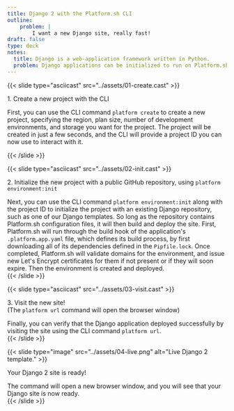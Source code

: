 ```yaml
---
title: Django 2 with the Platform.sh CLI
outline:
    problem: |
        I want a new Django site, really fast!
draft: false
type: deck
notes:
  title: Django is a web-application framework written in Python.
  problem: Django applications can be initialized to run on Platform.sh quickly using the Platform.sh CLI.
---
```


{{< slide type="asciicast" src="../assets/01-create.cast" >}}

<p>1. Create a new project with the CLI</p>

<aside class="notes">
  First, you can use the CLI command <code>platform create</code> to create a new project,
  specifying the region, plan size, number of development environments, and storage you want
  for the project. The project will be created in just a few seconds, and the CLI will provide
  a project ID you can now use to interact with it.  
</aside>

{{< /slide >}}

{{< slide type="asciicast" src="../assets/02-init.cast" >}}

<p>2. Initialize the new project with a public GitHub repository, using <code>platform environment:init</code></p>

<aside class="notes">
  Next, you can use the CLI command <code>platform environment:init</code> along with the
  project ID to initialize the project with an existing Django repository, such as one of our
  Django templates. So long as the repository contains Platform.sh configuration files, it will
  then build and deploy the site. First, Platform.sh will run through the build hook of the application's
  <code>.platform.app.yaml</code> file, which defines its build process, by first downloading all of its
  dependencies defined in the <code>Pipfile.lock</code>. Once completed, Platform.sh will validate domains
  for the environment, and issue new Let's Encrypt certificates for them if not present or if they will
  soon expire. Then the environment is created and deployed.
</aside>
{{< /slide >}}

{{< slide type="asciicast" src="../assets/03-visit.cast" >}}

<p>3. Visit the new site! <br/>(The <code>platform url</code> command will open the browser window)</p>

<aside class="notes">
  Finally, you can verify that the Django application deployed successfully by visiting the site using
  the CLI command <code>platform url</code>.
</aside>
{{< /slide >}}

{{< slide type="image" src="../assets/04-live.png" alt="Live Django 2 template." >}}

<p>Your Django 2 site is ready!</p>

<aside class="notes">
  The command will open a new browser window, and you will see that your Django site is now ready.
</aside>
{{< /slide >}}
